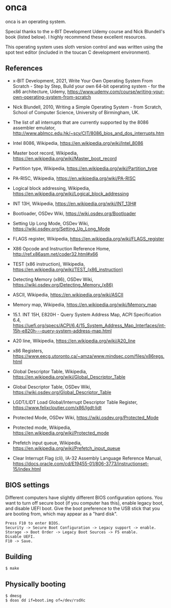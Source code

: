<!--
Copyright (c) 2021 Logan Ryan McLintock

Permission to use, copy, modify, and distribute this software for any
purpose with or without fee is hereby granted, provided that the above
copyright notice and this permission notice appear in all copies.

THE SOFTWARE IS PROVIDED "AS IS" AND THE AUTHOR DISCLAIMS ALL WARRANTIES
WITH REGARD TO THIS SOFTWARE INCLUDING ALL IMPLIED WARRANTIES OF
MERCHANTABILITY AND FITNESS. IN NO EVENT SHALL THE AUTHOR BE LIABLE FOR
ANY SPECIAL, DIRECT, INDIRECT, OR CONSEQUENTIAL DAMAGES OR ANY DAMAGES
WHATSOEVER RESULTING FROM LOSS OF USE, DATA OR PROFITS, WHETHER IN AN
ACTION OF CONTRACT, NEGLIGENCE OR OTHER TORTIOUS ACTION, ARISING OUT OF
OR IN CONNECTION WITH THE USE OR PERFORMANCE OF THIS SOFTWARE.

-->
onca
====

onca is an operating system.

Special thanks to the x-BIT Development Udemy course and Nick Blundell's book (listed below).
I highly recommend these excellent resources.

This operating system uses sloth version control and was written using the
spot text editor (included in the toucan C development environment).

References
----------

* x-BIT Development, 2021, Write Your Own Operating System From Scratch - Step by Step,
  Build your own 64-bit operating system - for the x86 architecture, Udemy,
  https://www.udemy.com/course/writing-your-own-operating-system-from-scratch

* Nick Blundell, 2010, Writing a Simple Operating System - from Scratch,
  School of Computer Science, University of Birmingham, UK.

* The list of all interrupts that are currently supported by the 8086 assembler
  emulator, http://www.ablmcc.edu.hk/~scy/CIT/8086_bios_and_dos_interrupts.htm

* Intel 8086, Wikipedia, https://en.wikipedia.org/wiki/Intel_8086

* Master boot record, Wikipedia,
  https://en.wikipedia.org/wiki/Master_boot_record

* Partition type, Wikipedia,
  https://en.wikipedia.org/wiki/Partition_type

* PA-RISC, Wikipedia, https://en.wikipedia.org/wiki/PA-RISC

* Logical block addressing, Wikipedia,
  https://en.wikipedia.org/wiki/Logical_block_addressing

* INT 13H, Wikipedia, https://en.wikipedia.org/wiki/INT_13H#

* Bootloader, OSDev Wiki, https://wiki.osdev.org/Bootloader

* Setting Up Long Mode, OSDev Wiki, https://wiki.osdev.org/Setting_Up_Long_Mode

* FLAGS register, Wikipedia, https://en.wikipedia.org/wiki/FLAGS_register

* X86 Opcode and Instruction Reference Home,
  http://ref.x86asm.net/coder32.html#x66

* TEST (x86 instruction), Wikipedia,
  https://en.wikipedia.org/wiki/TEST_(x86_instruction)

* Detecting Memory (x86), OSDev Wiki,
  https://wiki.osdev.org/Detecting_Memory_(x86)

* ASCII, Wikipedia, https://en.wikipedia.org/wiki/ASCII

* Memory map, Wikipedia, https://en.wikipedia.org/wiki/Memory_map

* 15.1. INT 15H, E820H - Query System Address Map, ACPI Specification 6.4,
  https://uefi.org/specs/ACPI/6.4/15_System_Address_Map_Interfaces/int-15h-e820h---query-system-address-map.html

* A20 line, Wikipedia, https://en.wikipedia.org/wiki/A20_line

* x86 Registers, https://www.eecg.utoronto.ca/~amza/www.mindsec.com/files/x86regs.html

* Global Descriptor Table, Wikipedia, https://en.wikipedia.org/wiki/Global_Descriptor_Table

* Global Descriptor Table, OSDev Wiki, https://wiki.osdev.org/Global_Descriptor_Table

* LGDT/LIDT Load Global/Interrupt Descriptor Table Register,
  https://www.felixcloutier.com/x86/lgdt:lidt

* Protected Mode, OSDev Wiki, https://wiki.osdev.org/Protected_Mode

* Protected mode, Wikipedia, https://en.wikipedia.org/wiki/Protected_mode

* Prefetch input queue, Wikipedia,
  https://en.wikipedia.org/wiki/Prefetch_input_queue

* Clear Interrupt Flag (cli), IA-32 Assembly Language Reference Manual,
  https://docs.oracle.com/cd/E19455-01/806-3773/instructionset-15/index.html


BIOS settings
-------------

Different computers have slightly different BIOS configuration options.
You want to turn off secure boot (if you computer has this), enable
legacy boot, and disable UEFI boot. Give the boot preference to the
USB stick that you are booting from, which may appear as a "hard disk".

```
Press F10 to enter BIOS.
Security -> Secure Boot Configuration -> Legacy support -> enable.
Storage -> Boot Order -> Legacy Boot Sources -> F5 enable.
Disable UEFI.
F10 -> Save.
```

Building
--------
```
$ make
```

Physically booting
------------------
```
$ dmesg
$ doas dd if=boot.img of=/dev/rsdXc
